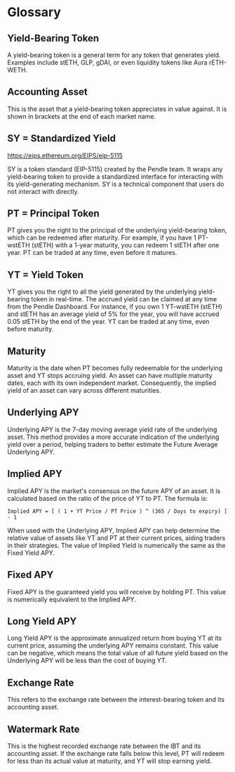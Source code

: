 # Glossary

## Yield-Bearing Token
A yield-bearing token is a general term for any token that generates yield. Examples include stETH, GLP, gDAI, or even liquidity tokens like Aura rETH-WETH.

## Accounting Asset
This is the asset that a yield-bearing token appreciates in value against. It is shown in brackets at the end of each market name.

## SY = Standardized Yield
https://eips.ethereum.org/EIPS/eip-5115

SY is a token standard (EIP-5115) created by the Pendle team. It wraps any yield-bearing token to provide a standardized interface for interacting with its yield-generating mechanism. SY is a technical component that users do not interact with directly.

## PT = Principal Token
PT gives you the right to the principal of the underlying yield-bearing token, which can be redeemed after maturity. For example, if you have 1 PT-wstETH (stETH) with a 1-year maturity, you can redeem 1 stETH after one year. PT can be traded at any time, even before it matures.

## YT = Yield Token
YT gives you the right to all the yield generated by the underlying yield-bearing token in real-time. The accrued yield can be claimed at any time from the Pendle Dashboard. For instance, if you own 1 YT-wstETH (stETH) and stETH has an average yield of 5% for the year, you will have accrued 0.05 stETH by the end of the year. YT can be traded at any time, even before maturity.

## Maturity
Maturity is the date when PT becomes fully redeemable for the underlying asset and YT stops accruing yield. An asset can have multiple maturity dates, each with its own independent market. Consequently, the implied yield of an asset can vary across different maturities.

## Underlying APY
Underlying APY is the 7-day moving average yield rate of the underlying asset. This method provides a more accurate indication of the underlying yield over a period, helping traders to better estimate the Future Average Underlying APY.

## Implied APY
Implied APY is the market's consensus on the future APY of an asset. It is calculated based on the ratio of the price of YT to PT. The formula is:

`Implied APY = [ ( 1 + YT Price / PT Price ) ^ (365 / Days to expiry) ] - 1`

When used with the Underlying APY, Implied APY can help determine the relative value of assets like YT and PT at their current prices, aiding traders in their strategies. The value of Implied Yield is numerically the same as the Fixed Yield APY.

## Fixed APY
Fixed APY is the guaranteed yield you will receive by holding PT. This value is numerically equivalent to the Implied APY.

## Long Yield APY
Long Yield APY is the approximate annualized return from buying YT at its current price, assuming the underlying APY remains constant. This value can be negative, which means the total value of all future yield based on the Underlying APY will be less than the cost of buying YT.

## Exchange Rate
This refers to the exchange rate between the interest-bearing token and its accounting asset.

## Watermark Rate
This is the highest recorded exchange rate between the IBT and its accounting asset. If the exchange rate falls below this level, PT will redeem for less than its actual value at maturity, and YT will stop earning yield.